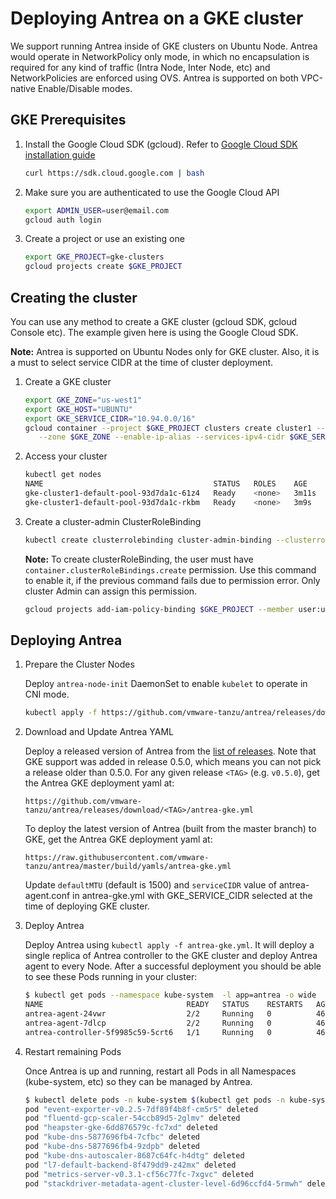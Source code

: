 # Deploying Antrea on a GKE cluster

We support running Antrea inside of GKE clusters on Ubuntu Node. Antrea would operate
in NetworkPolicy only mode, in which no encapsulation is required for any kind of traffic
(Intra Node, Inter Node, etc) and NetworkPolicies are enforced using OVS. Antrea is supported
on both VPC-native Enable/Disable modes.

## GKE Prerequisites

1. Install the Google Cloud SDK (gcloud). Refer to [Google Cloud SDK installation guide](https://cloud.google.com/sdk/install)

    ```bash
    curl https://sdk.cloud.google.com | bash
    ```

2. Make sure you are authenticated to use the Google Cloud API

    ```bash
    export ADMIN_USER=user@email.com
    gcloud auth login
    ```

3. Create a project or use an existing one

    ```bash
    export GKE_PROJECT=gke-clusters
    gcloud projects create $GKE_PROJECT
    ```

## Creating the cluster

You can use any method to create a GKE cluster (gcloud SDK, gcloud Console etc). The example
given here is using the Google Cloud SDK.

**Note:** Antrea is supported on Ubuntu Nodes only for GKE cluster. Also, it is a must to select service
CIDR at the time of cluster deployment.

1. Create a GKE cluster

    ```bash
    export GKE_ZONE="us-west1"
    export GKE_HOST="UBUNTU"
    export GKE_SERVICE_CIDR="10.94.0.0/16"
    gcloud container --project $GKE_PROJECT clusters create cluster1 --image-type $GKE_HOST \
       --zone $GKE_ZONE --enable-ip-alias --services-ipv4-cidr $GKE_SERVICE_CIDR
    ```

2. Access your cluster

    ```bash
    kubectl get nodes
    NAME                                      STATUS   ROLES    AGE     VERSION
    gke-cluster1-default-pool-93d7da1c-61z4   Ready    <none>   3m11s   v1.14.10-gke.17
    gke-cluster1-default-pool-93d7da1c-rkbm   Ready    <none>   3m9s    v1.14.10-gke.17
    ```

3. Create a cluster-admin ClusterRoleBinding

    ```bash
    kubectl create clusterrolebinding cluster-admin-binding --clusterrole cluster-admin --user user@email.com
    ```

    **Note:** To create clusterRoleBinding, the user must have `container.clusterRoleBindings.create` permission.
Use this command to enable it, if the previous command fails due to permission error. Only cluster Admin can
assign this permission.

    ```bash
    gcloud projects add-iam-policy-binding $GKE_PROJECT --member user:user@email.com --role roles/container.admin
    ```

## Deploying Antrea

1. Prepare the Cluster Nodes

    Deploy ``antrea-node-init`` DaemonSet to enable ``kubelet`` to operate in CNI mode.

    ```bash
    kubectl apply -f https://github.com/vmware-tanzu/antrea/releases/download/v0.5.0/antrea-gke-node-init.yml
    ```

2. Download and Update Antrea YAML

    Deploy a released version of Antrea from the [list of releases](https://github.com/vmware-tanzu/antrea/releases).
Note that GKE support was added in release 0.5.0, which means you can not pick a release older than 0.5.0.
For any given release `<TAG>` (e.g. `v0.5.0`), get the Antrea GKE deployment yaml at:

    ````
    https://github.com/vmware-tanzu/antrea/releases/download/<TAG>/antrea-gke.yml
    ````

    To deploy the latest version of Antrea (built from the master branch) to GKE, get the Antrea GKE deployment yaml at:

    ````
    https://raw.githubusercontent.com/vmware-tanzu/antrea/master/build/yamls/antrea-gke.yml
    ````

    Update ``defaultMTU`` (default is 1500) and ``serviceCIDR`` value of antrea-agent.conf in antrea-gke.yml with
GKE_SERVICE_CIDR selected at the time of deploying GKE cluster.

3. Deploy Antrea

    Deploy Antrea using `kubectl apply -f antrea-gke.yml`. It will deploy a single replica of Antrea controller to the GKE cluster
and deploy Antrea agent to every Node. After a successful deployment you should be able to see these Pods running in your cluster:

    ```bash
    $ kubectl get pods --namespace kube-system  -l app=antrea -o wide
    NAME                                READY   STATUS    RESTARTS   AGE   IP              NODE                                      NOMINATED NODE   READINESS GATES
    antrea-agent-24vwr                  2/2     Running   0          46s   10.138.15.209   gke-cluster1-default-pool-93d7da1c-rkbm   <none>           <none>
    antrea-agent-7dlcp                  2/2     Running   0          46s   10.138.15.206   gke-cluster1-default-pool-9ba12cea-wjzn   <none>           <none>
    antrea-controller-5f9985c59-5crt6   1/1     Running   0          46s   10.138.15.209   gke-cluster1-default-pool-93d7da1c-rkbm   <none>           <none>
    ```

4. Restart remaining Pods

    Once Antrea is up and running, restart all Pods in all Namespaces (kube-system, etc) so they can be managed by Antrea.

    ```bash
    $ kubectl delete pods -n kube-system $(kubectl get pods -n kube-system -o custom-columns=NAME:.metadata.name,HOSTNETWORK:.spec.hostNetwork --no-headers=true | grep '<none>' | awk '{ print $1 }')
    pod "event-exporter-v0.2.5-7df89f4b8f-cm5r5" deleted
    pod "fluentd-gcp-scaler-54ccb89d5-2glmv" deleted
    pod "heapster-gke-6dd876579c-fc7xd" deleted
    pod "kube-dns-5877696fb4-7cfbc" deleted
    pod "kube-dns-5877696fb4-9zdpb" deleted
    pod "kube-dns-autoscaler-8687c64fc-h4dtg" deleted
    pod "l7-default-backend-8f479dd9-z42mx" deleted
    pod "metrics-server-v0.3.1-cf56c77fc-7xgvc" deleted
    pod "stackdriver-metadata-agent-cluster-level-6d96ccfd4-5rmwh" deleted
    ```
